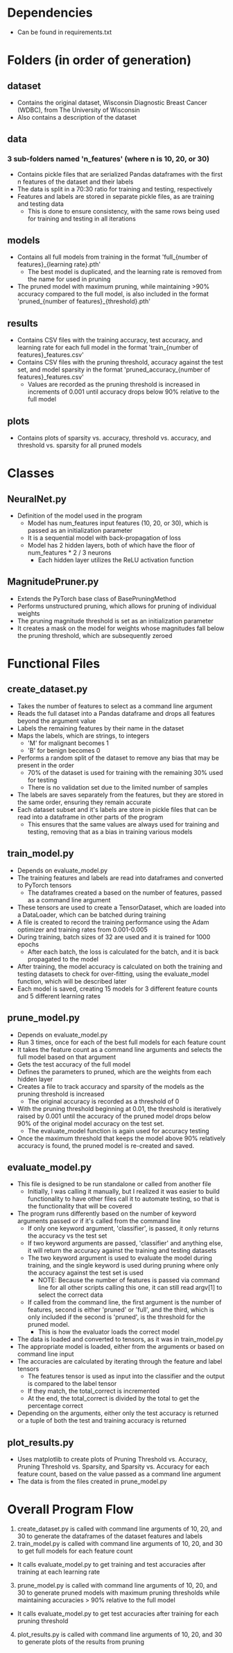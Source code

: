 # Dependencies

- Can be found in requirements.txt

# Folders (in order of generation)

## dataset

- Contains the original dataset, Wisconsin Diagnostic Breast Cancer (WDBC), from The University of Wisconsin
- Also contains a description of the dataset

## data

### 3 sub-folders named 'n_features' (where n is 10, 20, or 30)

- Contains pickle files that are serialized Pandas dataframes with the first n features of the dataset and their labels
- The data is split in a 70:30 ratio for training and testing, respectively
- Features and labels are stored in separate pickle files, as are training and testing data
  - This is done to ensure consistency, with the same rows being used for training and testing in all iterations

## models

- Contains all full models from training in the format 'full\_{number of features}\_{learning rate}.pth'
  - The best model is duplicated, and the learning rate is removed from the name for used in pruning
- The pruned model with maximum pruning, while maintaining >90% accuracy compared to the full model, is also included in the format 'pruned\_{number of features}\_{threshold}.pth'

## results

- Contains CSV files with the training accuracy, test accuracy, and learning rate for each full model in the format 'train\_{number of features}\_features.csv'
- Contains CSV files with the pruning threshold, accuracy against the test set, and model sparsity in the format 'pruned_accuracy\_{number of features}\_features.csv'
  - Values are recorded as the pruning threshold is increased in increments of 0.001 until accuracy drops below 90% relative to the full model

## plots

- Contains plots of sparsity vs. accuracy, threshold vs. accuracy, and threshold vs. sparsity for all pruned models

# Classes

## NeuralNet.py

- Definition of the model used in the program
  - Model has num_features input features (10, 20, or 30), which is passed as an initialization parameter
  - It is a sequential model with back-propagation of loss
  - Model has 2 hidden layers, both of which have the floor of num_features \* 2 / 3 neurons
    - Each hidden layer utilizes the ReLU activation function

## MagnitudePruner.py

- Extends the PyTorch base class of BasePruningMethod
- Performs unstructured pruning, which allows for pruning of individual weights
- The pruning magnitude threshold is set as an initialization parameter
- It creates a mask on the model for weights whose magnitudes fall below the pruning threshold, which are subsequently zeroed

# Functional Files

## create_dataset.py

- Takes the number of features to select as a command line argument
- Reads the full dataset into a Pandas dataframe and drops all features beyond the argument value
- Labels the remaining features by their name in the dataset
- Maps the labels, which are strings, to integers
  - 'M' for malignant becomes 1
  - 'B' for benign becomes 0
- Performs a random split of the dataset to remove any bias that may be present in the order
  - 70% of the dataset is used for training with the remaining 30% used for testing
  - There is no validation set due to the limited number of samples
- The labels are saves separately from the features, but they are stored in the same order, ensuring they remain accurate
- Each dataset subset and it's labels are store in pickle files that can be read into a dataframe in other parts of the program
  - This ensures that the same values are always used for training and testing, removing that as a bias in training various models

## train_model.py

- Depends on evaluate_model.py
- The training features and labels are read into dataframes and converted to PyTorch tensors
  - The dataframes created a based on the number of features, passed as a command line argument
- These tensors are used to create a TensorDataset, which are loaded into a DataLoader, which can be batched during training
- A file is created to record the training performance using the Adam optimizer and training rates from 0.001-0.005
- During training, batch sizes of 32 are used and it is trained for 1000 epochs
  - After each batch, the loss is calculated for the batch, and it is back propagated to the model
- After training, the model accuracy is calculated on both the training and testing datasets to check for over-fitting, using the evaluate_model function, which will be described later
- Each model is saved, creating 15 models for 3 different feature counts and 5 different learning rates

## prune_model.py

- Depends on evaluate_model.py
- Run 3 times, once for each of the best full models for each feature count
- It takes the feature count as a command line arguments and selects the full model based on that argument
- Gets the test accuracy of the full model
- Defines the parameters to pruned, which are the weights from each hidden layer
- Creates a file to track accuracy and sparsity of the models as the pruning threshold is increased
  - The original accuracy is recorded as a threshold of 0
- With the pruning threshold beginning at 0.01, the threshold is iteratively raised by 0.001 until the accuracy of the pruned model drops below 90% of the original model accuracy on the test set.
  - The evaluate_model function is again used for accuracy testing
- Once the maximum threshold that keeps the model above 90% relatively accuracy is found, the pruned model is re-created and saved.

## evaluate_model.py

- This file is designed to be run standalone or called from another file
  - Initially, I was calling it manually, but I realized it was easier to build functionality to have other files call it to automate testing, so that is the functionality that will be covered
- The program runs differently based on the number of keyword arguments passed or if it's called from the command line
  - If only one keyword argument, 'classifier', is passed, it only returns the accuracy vs the test set
  - If two keyword arguments are passed, 'classifier' and anything else, it will return the accuracy against the training and testing datasets
  - The two keyword argument is used to evaluate the model during training, and the single keyword is used during pruning where only the accuracy against the test set is used
    - NOTE: Because the number of features is passed via command line for all other scripts calling this one, it can still read argv[1] to select the correct data
  - If called from the command line, the first argument is the number of features, second is either 'pruned' or 'full', and the third, which is only included if the second is 'pruned', is the threshold for the pruned model.
    - This is how the evaluator loads the correct model
- The data is loaded and converted to tensors, as it was in train_model.py
- The appropriate model is loaded, either from the arguments or based on command line input
- The accuracies are calculated by iterating through the feature and label tensors
  - The features tensor is used as input into the classifier and the output is compared to the label tensor
  - If they match, the total_correct is incremented
  - At the end, the total_correct is divided by the total to get the percentage correct
- Depending on the arguments, either only the test accuracy is returned or a tuple of both the test and training accuracy is returned

## plot_results.py

- Uses matplotlib to create plots of Pruning Threshold vs. Accuracy, Pruning Threshold vs. Sparsity, and Sparsity vs. Accuracy for each feature count, based on the value passed as a command line argument
- The data is from the files created in prune_model.py

# Overall Program Flow

1. create_dataset.py is called with command line arguments of 10, 20, and 30 to generate the dataframes of the dataset features and labels
2. train_model.py is called with command line arguments of 10, 20, and 30 to get full models for each feature count

- It calls evaluate_model.py to get training and test accuracies after training at each learning rate

3. prune_model.py is called with command line arguments of 10, 20, and 30 to generate pruned models with maximum pruning thresholds while maintaining accuracies > 90% relative to the full model

- It calls evaluate_model.py to get test accuracies after training for each pruning threshold

4. plot_results.py is called with command line arguments of 10, 20, and 30 to generate plots of the results from pruning
